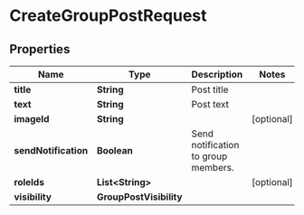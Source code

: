 

# CreateGroupPostRequest


## Properties

| Name | Type | Description | Notes |
|------------ | ------------- | ------------- | -------------|
|**title** | **String** | Post title |  |
|**text** | **String** | Post text |  |
|**imageId** | **String** |  |  [optional] |
|**sendNotification** | **Boolean** | Send notification to group members. |  |
|**roleIds** | **List&lt;String&gt;** |   |  [optional] |
|**visibility** | **GroupPostVisibility** |  |  |



